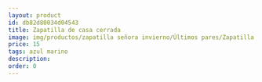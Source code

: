 ```yaml
---
layout: product
id: db82d80034d04543
title: Zapatilla de casa cerrada
image: img/productos/zapatilla señora invierno/Últimos pares/Zapatilla de casa cerrada=15=azul marino.webp
price: 15
tags: azul marino
description: 
order: 0
---
```

